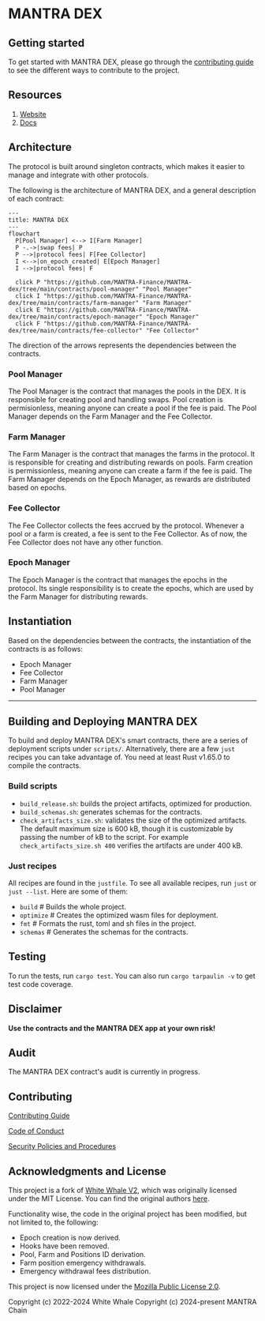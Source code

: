 # MANTRA DEX

## Getting started

To get started with MANTRA DEX, please go through the [contributing guide](./docs/CONTRIBUTING.md) to see the
different ways to contribute to the project.

## Resources

1. [Website](https://mantra.zone/)
2. [Docs](https://docs.mantrachain.io/mantra-smart-contracts/mantra_dex)

## Architecture

The protocol is built around singleton contracts, which makes it easier to manage and integrate with other protocols.

The following is the architecture of MANTRA DEX, and a general description of each contract:

```mermaid
---
title: MANTRA DEX
---
flowchart
  P[Pool Manager] <--> I[Farm Manager]
  P -.->|swap fees| P
  P -->|protocol fees| F[Fee Collector]
  I <-->|on_epoch_created| E[Epoch Manager]
  I -->|protocol fees| F

  click P "https://github.com/MANTRA-Finance/MANTRA-dex/tree/main/contracts/pool-manager" "Pool Manager"
  click I "https://github.com/MANTRA-Finance/MANTRA-dex/tree/main/contracts/farm-manager" "Farm Manager"
  click E "https://github.com/MANTRA-Finance/MANTRA-dex/tree/main/contracts/epoch-manager" "Epoch Manager"
  click F "https://github.com/MANTRA-Finance/MANTRA-dex/tree/main/contracts/fee-collector" "Fee Collector"
```

The direction of the arrows represents the dependencies between the contracts.

### Pool Manager

The Pool Manager is the contract that manages the pools in the DEX. It is responsible for creating pool and handling
swaps. Pool creation is permisionless, meaning anyone can create a pool if the fee is paid. The Pool Manager depends on
the Farm Manager and the Fee Collector.

### Farm Manager

The Farm Manager is the contract that manages the farms in the protocol. It is responsible for creating and
distributing rewards on pools. Farm creation is permissionless, meaning anyone can create a farm if the fee is paid.
The Farm Manager depends on the Epoch Manager, as rewards are distributed based on epochs.

### Fee Collector

The Fee Collector collects the fees accrued by the protocol. Whenever a pool or a farm is created, a fee is sent
to the Fee Collector. As of now, the Fee Collector does not have any other function.

### Epoch Manager

The Epoch Manager is the contract that manages the epochs in the protocol. Its single responsibility is to create the epochs,
which are used by the Farm Manager for distributing rewards.

## Instantiation

Based on the dependencies between the contracts, the instantiation of the contracts is as follows:

- Epoch Manager
- Fee Collector
- Farm Manager
- Pool Manager

---

## Building and Deploying MANTRA DEX

To build and deploy MANTRA DEX's smart contracts, there are a series of deployment scripts under `scripts/`. Alternatively,
there are a few `just` recipes you can take advantage of. You need at least Rust v1.65.0 to compile the contracts.

### Build scripts

- `build_release.sh`: builds the project artifacts, optimized for production.
- `build_schemas.sh`: generates schemas for the contracts.
- `check_artifacts_size.sh`: validates the size of the optimized artifacts. The default maximum size is 600 kB, though
  it is customizable by passing the number of kB to the script. For example `check_artifacts_size.sh 400` verifies the
  artifacts are under 400 kB.

### Just recipes

All recipes are found in the `justfile`. To see all available recipes, run `just` or `just --list`. Here are some of them:

- `build` # Builds the whole project.
- `optimize` # Creates the optimized wasm files for deployment.
- `fmt` # Formats the rust, toml and sh files in the project.
- `schemas` # Generates the schemas for the contracts.

## Testing

To run the tests, run `cargo test`. You can also run `cargo tarpaulin -v` to get test code coverage.

## Disclaimer

**Use the contracts and the MANTRA DEX app at your own risk!**

## Audit

The MANTRA DEX contract's audit is currently in progress.

## Contributing

[Contributing Guide](./docs/CONTRIBUTING.md)

[Code of Conduct](./docs/CODE_OF_CONDUCT.md)

[Security Policies and Procedures](./docs/SECURITY.md)

## Acknowledgments and License

This project is a fork of [White Whale V2](https://github.com/White-Whale-Defi-Platform/white-whale-core), which was
originally licensed under the MIT License. You can find the original authors [here](https://github.com/White-Whale-Defi-Platform/white-whale-core/graphs/contributors).

Functionality wise, the code in the original project has been modified, but not limited to, the following:

- Epoch creation is now derived.
- Hooks have been removed.
- Pool, Farm and Positions ID derivation.
- Farm position emergency withdrawals.
- Emergency withdrawal fees distribution.

This project is now licensed under the [Mozilla Public License 2.0](./LICENSE).

Copyright (c) 2022-2024 White Whale
Copyright (c) 2024-present MANTRA Chain
